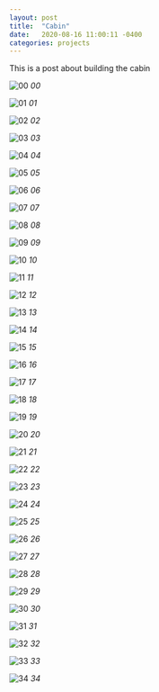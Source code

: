 ```yaml
---
layout: post
title:  "Cabin"
date:   2020-08-16 11:00:11 -0400
categories: projects
---
```

This is a post about building the cabin

![00](/assets/cabin/cabin00.jpeg)
_00_

![01](/assets/cabin/cabin01.jpeg)
_01_

![02](/assets/cabin/cabin02.jpeg)
_02_

![03](/assets/cabin/cabin03.jpeg)
_03_

![04](/assets/cabin/cabin04.jpeg)
_04_

![05](/assets/cabin/cabin05.jpeg)
_05_

![06](/assets/cabin/cabin06.jpeg)
_06_

![07](/assets/cabin/cabin07.jpeg)
_07_

![08](/assets/cabin/cabin08.jpeg)
_08_

![09](/assets/cabin/cabin09.jpeg)
_09_

![10](/assets/cabin/cabin10.jpeg)
_10_

![11](/assets/cabin/cabin11.jpeg)
_11_

![12](/assets/cabin/cabin12.jpeg)
_12_

![13](/assets/cabin/cabin13.jpeg)
_13_

![14](/assets/cabin/cabin14.jpeg)
_14_

![15](/assets/cabin/cabin15.jpeg)
_15_

![16](/assets/cabin/cabin16.jpeg)
_16_

![17](/assets/cabin/cabin17.jpeg)
_17_

![18](/assets/cabin/cabin18.jpeg)
_18_

![19](/assets/cabin/cabin19.jpeg)
_19_

![20](/assets/cabin/cabin20.jpeg)
_20_

![21](/assets/cabin/cabin21.jpeg)
_21_

![22](/assets/cabin/cabin22.jpeg)
_22_

![23](/assets/cabin/cabin23.jpeg)
_23_

![24](/assets/cabin/cabin24.jpeg)
_24_

![25](/assets/cabin/cabin25.jpeg)
_25_

![26](/assets/cabin/cabin26.jpeg)
_26_

![27](/assets/cabin/cabin27.jpeg)
_27_

![28](/assets/cabin/cabin28.jpeg)
_28_

![29](/assets/cabin/cabin29.jpeg)
_29_

![30](/assets/cabin/cabin30.jpeg)
_30_

![31](/assets/cabin/cabin31.jpeg)
_31_

![32](/assets/cabin/cabin32.jpeg)
_32_

![33](/assets/cabin/cabin33.jpeg)
_33_

![34](/assets/cabin/cabin34.jpeg)
_34_